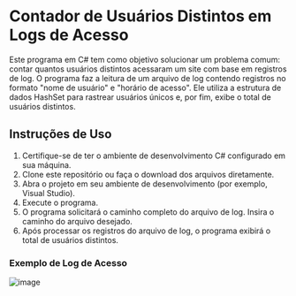 # Contador de Usuários Distintos em Logs de Acesso

Este programa em C# tem como objetivo solucionar um problema comum: contar quantos usuários distintos acessaram um site com base em registros de log. O programa faz a leitura de um arquivo de log contendo registros no formato "nome de usuário" e "horário de acesso". Ele utiliza a estrutura de dados HashSet para rastrear usuários únicos e, por fim, exibe o total de usuários distintos.

## Instruções de Uso

1. Certifique-se de ter o ambiente de desenvolvimento C# configurado em sua máquina.
2. Clone este repositório ou faça o download dos arquivos diretamente.
3. Abra o projeto em seu ambiente de desenvolvimento (por exemplo, Visual Studio).
4. Execute o programa.
5. O programa solicitará o caminho completo do arquivo de log. Insira o caminho do arquivo desejado.
6. Após processar os registros do arquivo de log, o programa exibirá o total de usuários distintos.

### Exemplo de Log de Acesso
![image](https://github.com/RafaelSantana03/Contador-de-Usuarios-Unicos-em-Logs-de-Acesso/assets/131009931/a7779063-180e-4248-9001-86f91d56cf72)


